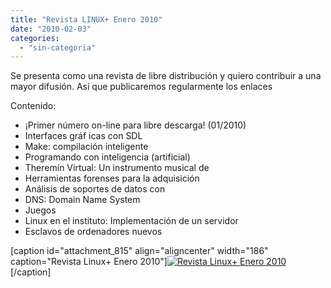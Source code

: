 ```yaml
---
title: "Revista LINUX+ Enero 2010"
date: "2010-02-03"
categories: 
  - "sin-categoria"
---
```


Se presenta como una revista de libre distribución y quiero contribuir a una mayor difusión. Así que publicaremos regularmente los enlaces

Contenido:

- ¡Primer número on-line para libre descarga! (01/2010)
- Interfaces gráf icas con SDL
- Make: compilación inteligente
- Programando con inteligencia (artificial)
- Theremín Virtual: Un instrumento musical de
- Herramientas forenses para la adquisición
- Análisis de soportes de datos con
- DNS: Domain Name System
- Juegos
- Linux en el instituto: Implementación de un servidor
- Esclavos de ordenadores nuevos

\[caption id="attachment\_815" align="aligncenter" width="186" caption="Revista Linux+ Enero 2010"\][![Revista Linux+ Enero 2010](images/Linux__01_2010_ES_ONLINE_FI.jpg "Linux__01_2010_ES_ONLINE_FI")](https://lpmagazine.org/system/articles/attachment1s/10333/original/Linux__01_2010_ES_ONLINE_FINAL_ebook.pdf?1261132323)\[/caption\]
